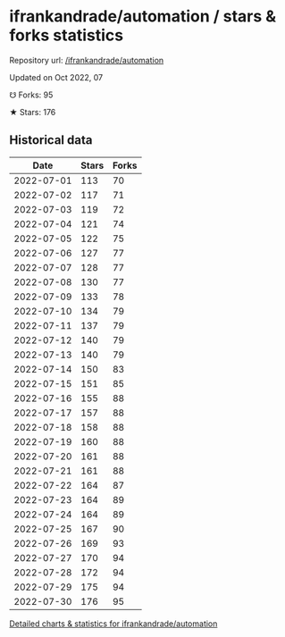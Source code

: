 # ifrankandrade/automation / stars & forks statistics

Repository url: [/ifrankandrade/automation](https://github.com/ifrankandrade/automation)

Updated on Oct 2022, 07

☋ Forks: 95

★ Stars: 176

## Historical data
| Date | Stars | Forks |
|------|-------|-------|
| 2022-07-01 | 113 | 70 | 
| 2022-07-02 | 117 | 71 | 
| 2022-07-03 | 119 | 72 | 
| 2022-07-04 | 121 | 74 | 
| 2022-07-05 | 122 | 75 | 
| 2022-07-06 | 127 | 77 | 
| 2022-07-07 | 128 | 77 | 
| 2022-07-08 | 130 | 77 | 
| 2022-07-09 | 133 | 78 | 
| 2022-07-10 | 134 | 79 | 
| 2022-07-11 | 137 | 79 | 
| 2022-07-12 | 140 | 79 | 
| 2022-07-13 | 140 | 79 | 
| 2022-07-14 | 150 | 83 | 
| 2022-07-15 | 151 | 85 | 
| 2022-07-16 | 155 | 88 | 
| 2022-07-17 | 157 | 88 | 
| 2022-07-18 | 158 | 88 | 
| 2022-07-19 | 160 | 88 | 
| 2022-07-20 | 161 | 88 | 
| 2022-07-21 | 161 | 88 | 
| 2022-07-22 | 164 | 87 | 
| 2022-07-23 | 164 | 89 | 
| 2022-07-24 | 164 | 89 | 
| 2022-07-25 | 167 | 90 | 
| 2022-07-26 | 169 | 93 | 
| 2022-07-27 | 170 | 94 | 
| 2022-07-28 | 172 | 94 | 
| 2022-07-29 | 175 | 94 | 
| 2022-07-30 | 176 | 95 | 


[Detailed charts & statistics for ifrankandrade/automation](https://reviewgithub.com/rep/ifrankandrade/automation)

